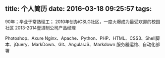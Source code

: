 title: 个人简历
date: 2016-03-18 09:25:57
tags:
---
90年；毕业于常熟理工；
2010年创办iCSLG社区，一度火爆成为最受欢迎的校园社区
2013-2014壹进制公司产品经理

Photoshop、Axure
Nginx、Apache、Python、PHP、HTML、CSS3、Shell脚本、jQuery、MarkDown、Git、AngularJS、Markdown
服务器运维、自动化部署